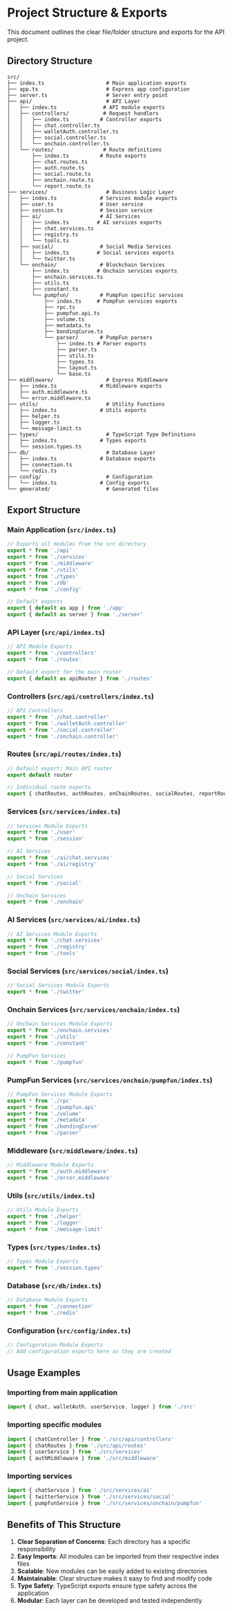 # Project Structure & Exports

This document outlines the clear file/folder structure and exports for the API project.

## Directory Structure

```
src/
├── index.ts                    # Main application exports
├── app.ts                      # Express app configuration
├── server.ts                   # Server entry point
├── api/                        # API Layer
│   ├── index.ts               # API module exports
│   ├── controllers/           # Request handlers
│   │   ├── index.ts          # Controller exports
│   │   ├── chat.controller.ts
│   │   ├── walletAuth.controller.ts
│   │   ├── social.controller.ts
│   │   └── onchain.controller.ts
│   └── routes/                # Route definitions
│       ├── index.ts          # Route exports
│       ├── chat.routes.ts
│       ├── auth.route.ts
│       ├── social.route.ts
│       ├── onchain.route.ts
│       └── report.route.ts
├── services/                   # Business Logic Layer
│   ├── index.ts              # Services module exports
│   ├── user.ts               # User service
│   ├── session.ts            # Session service
│   ├── ai/                   # AI Services
│   │   ├── index.ts         # AI services exports
│   │   ├── chat.services.ts
│   │   ├── registry.ts
│   │   └── tools.ts
│   ├── social/               # Social Media Services
│   │   ├── index.ts         # Social services exports
│   │   └── twitter.ts
│   └── onchain/              # Blockchain Services
│       ├── index.ts         # Onchain services exports
│       ├── onchain.services.ts
│       ├── utils.ts
│       ├── constant.ts
│       └── pumpfun/          # PumpFun specific services
│           ├── index.ts     # PumpFun services exports
│           ├── rpc.ts
│           ├── pumpfun.api.ts
│           ├── volume.ts
│           ├── metadata.ts
│           ├── bondingCurve.ts
│           └── parser/       # PumpFun parsers
│               ├── index.ts # Parser exports
│               ├── parser.ts
│               ├── utils.ts
│               ├── types.ts
│               ├── layout.ts
│               └── base.ts
├── middleware/                 # Express Middleware
│   ├── index.ts              # Middleware exports
│   ├── auth.middleware.ts
│   └── error.middleware.ts
├── utils/                      # Utility Functions
│   ├── index.ts              # Utils exports
│   ├── helper.ts
│   ├── logger.ts
│   └── message-limit.ts
├── types/                      # TypeScript Type Definitions
│   ├── index.ts              # Types exports
│   └── session.types.ts
├── db/                         # Database Layer
│   ├── index.ts              # Database exports
│   ├── connection.ts
│   └── redis.ts
├── config/                     # Configuration
│   └── index.ts              # Config exports
└── generated/                  # Generated files
```

## Export Structure

### Main Application (`src/index.ts`)
```typescript
// Exports all modules from the src directory
export * from './api'
export * from './services'
export * from './middleware'
export * from './utils'
export * from './types'
export * from './db'
export * from './config'

// Default exports
export { default as app } from './app'
export { default as server } from './server'
```

### API Layer (`src/api/index.ts`)
```typescript
// API Module Exports
export * from './controllers'
export * from './routes'

// Default export for the main router
export { default as apiRouter } from './routes'
```

### Controllers (`src/api/controllers/index.ts`)
```typescript
// API Controllers
export * from './chat.controller'
export * from './walletAuth.controller'
export * from './social.controller'
export * from './onchain.controller'
```

### Routes (`src/api/routes/index.ts`)
```typescript
// Default export: Main API router
export default router

// Individual route exports
export { chatRoutes, authRoutes, onChainRoutes, socialRoutes, reportRoutes }
```

### Services (`src/services/index.ts`)
```typescript
// Services Module Exports
export * from './user'
export * from './session'

// AI Services
export * from './ai/chat.services'
export * from './ai/registry'

// Social Services
export * from './social'

// Onchain Services
export * from './onchain'
```

### AI Services (`src/services/ai/index.ts`)
```typescript
// AI Services Module Exports
export * from './chat.services'
export * from './registry'
export * from './tools'
```

### Social Services (`src/services/social/index.ts`)
```typescript
// Social Services Module Exports
export * from './twitter'
```

### Onchain Services (`src/services/onchain/index.ts`)
```typescript
// Onchain Services Module Exports
export * from './onchain.services'
export * from './utils'
export * from './constant'

// PumpFun Services
export * from './pumpfun'
```

### PumpFun Services (`src/services/onchain/pumpfun/index.ts`)
```typescript
// PumpFun Services Module Exports
export * from './rpc'
export * from './pumpfun.api'
export * from './volume'
export * from './metadata'
export * from './bondingCurve'
export * from './parser'
```

### Middleware (`src/middleware/index.ts`)
```typescript
// Middleware Module Exports
export * from './auth.middleware'
export * from './error.middleware'
```

### Utils (`src/utils/index.ts`)
```typescript
// Utils Module Exports
export * from './helper'
export * from './logger'
export * from './message-limit'
```

### Types (`src/types/index.ts`)
```typescript
// Types Module Exports
export * from './session.types'
```

### Database (`src/db/index.ts`)
```typescript
// Database Module Exports
export * from './connection'
export * from './redis'
```

### Configuration (`src/config/index.ts`)
```typescript
// Configuration Module Exports
// Add configuration exports here as they are created
```

## Usage Examples

### Importing from main application
```typescript
import { chat, walletAuth, userService, logger } from './src'
```

### Importing specific modules
```typescript
import { chatController } from './src/api/controllers'
import { chatRoutes } from './src/api/routes'
import { userService } from './src/services'
import { authMiddleware } from './src/middleware'
```

### Importing services
```typescript
import { chatService } from './src/services/ai'
import { twitterService } from './src/services/social'
import { pumpfunService } from './src/services/onchain/pumpfun'
```

## Benefits of This Structure

1. **Clear Separation of Concerns**: Each directory has a specific responsibility
2. **Easy Imports**: All modules can be imported from their respective index files
3. **Scalable**: New modules can be easily added to existing directories
4. **Maintainable**: Clear structure makes it easy to find and modify code
5. **Type Safety**: TypeScript exports ensure type safety across the application
6. **Modular**: Each layer can be developed and tested independently 